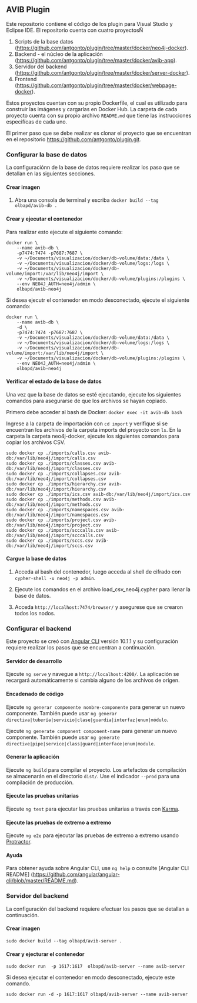 ## AVIB Plugin

Este repositorio contiene el código de los plugin para Visual Studio y Eclipse IDE. El repositorio cuenta con cuatro proyectosÑ

1. Scripts de la base datos (https://github.com/antgonto/plugin/tree/master/docker/neo4j-docker).
2. Backend - el núcleo de la aplicación (https://github.com/antgonto/plugin/tree/master/docker/avib-app).
3. Servidor del backend (https://github.com/antgonto/plugin/tree/master/docker/server-docker).
4. Frontend (https://github.com/antgonto/plugin/tree/master/docker/webpage-docker).

Estos proyectos cuentan con su propio Dockerfile, el cual es utilizado para construir las imágenes y cargarlas en Docker Hub. La carpeta de cada proyecto cuenta con su propio archivo `README.md` que tiene las instrucciones especifícas de cada uno.

El primer paso que se debe realizar es clonar el proyecto que se encuentran en el repositorio https://github.com/antgonto/plugin.git.

### Configurar la base de datos

La configuraciónn de la base de datos requiere realizar los paso que se detallan en las siguientes secciones.

#### Crear imagen
1. Abra una consola de terminal y escriba `docker build --tag olbapd/avib-db .`

#### Crear y ejecutar el contenedor

Para realizar esto ejecute el siguiente comando:

```
docker run \
    --name avib-db \
    -p7474:7474 -p7687:7687 \
    -v ~/Documents/visualizacion/docker/db-volume/data:/data \
    -v ~/Documents/visualizacion/docker/db-volume/logs:/logs \
    -v ~/Documents/visualizacion/docker/db-volume/import:/var/lib/neo4j/import \
    -v ~/Documents/visualizacion/docker/db-volume/plugins:/plugins \
    --env NEO4J_AUTH=neo4j/admin \
    olbapd/avib-neo4j
```

Si desea ejecutr el contenedor en modo desconectado, ejecute el siguiente comando:

```
docker run \
    --name avib-db \
    -d \
    -p7474:7474 -p7687:7687 \
    -v ~/Documents/visualizacion/docker/db-volume/data:/data \
    -v ~/Documents/visualizacion/docker/db-volume/logs:/logs \
    -v ~/Documents/visualizacion/docker/db-volume/import:/var/lib/neo4j/import \
    -v ~/Documents/visualizacion/docker/db-volume/plugins:/plugins \
    --env NEO4J_AUTH=neo4j/admin \
    olbapd/avib-neo4j
```

#### Verificar el estado de la base de datos

Una vez que la base de datos se esté ejecutando, ejecute los siguientes comandos para asegurarse de que los archivos se hayan copiado.

Primero debe acceder al bash de Docker:
`docker exec -it avib-db bash`

Ingrese a la carpeta de importación con `cd import` y verifique si se encuentran los archivos de la carpeta imports del proyecto con `ls`. En la carpeta la carpeta neo4j-docker, ejecute los siguientes comandos para copiar los archivos CSV.


```
sudo docker cp ./imports/calls.csv avib-db:/var/lib/neo4j/import/calls.csv
sudo docker cp ./imports/classes.csv avib-db:/var/lib/neo4j/import/classes.csv
sudo docker cp ./imports/collapses.csv avib-db:/var/lib/neo4j/import/collapses.csv
sudo docker cp ./imports/hierarchy.csv avib-db:/var/lib/neo4j/import/hierarchy.csv
sudo docker cp ./imports/ics.csv avib-db:/var/lib/neo4j/import/ics.csv
sudo docker cp ./imports/methods.csv avib-db:/var/lib/neo4j/import/methods.csv
sudo docker cp ./imports/namespaces.csv avib-db:/var/lib/neo4j/import/namespaces.csv
sudo docker cp ./imports/project.csv avib-db:/var/lib/neo4j/import/project.csv
sudo docker cp ./imports/scccalls.csv avib-db:/var/lib/neo4j/import/scccalls.csv
sudo docker cp ./imports/sccs.csv avib-db:/var/lib/neo4j/import/sccs.csv
```

#### Cargue la base de datos

1. Acceda al bash del contenedor, luego acceda al shell de cifrado con `cypher-shell -u neo4j -p admin`. 

2. Ejecute los comandos en el archivo load_csv_neo4j.cypher para llenar la base de datos.

3. Acceda `http://localhost:7474/browser/` y asegurese que se crearon todos los nodos.


### Configurar el backend

Este proyecto se creó con [Angular CLI](https://github.com/angular/angular-cli) versión 10.1.1 y su configuración requiere realizar los pasos que se encuentran a continuación.

#### Servidor de desarrollo

Ejecute `ng serve` y navegue a `http://localhost:4200/`. La aplicación se recargará automáticamente si cambia alguno de los archivos de origen.

#### Encadenado de código

Ejecute `ng generar componente nombre-componente` para generar un nuevo componente. También puede usar `ng generar directiva|tubería|servicio|clase|guardia|interfaz|enum|módulo`.

Ejecute `ng generate component component-name` para generar un nuevo componente. También puede usar `ng generate directive|pipe|service|class|guard|interface|enum|module`.


#### Generar la aplicación

Ejecute `ng build` para compilar el proyecto. Los artefactos de compilación se almacenarán en el directorio `dist/`. Use el indicador `--prod` para una compilación de producción.

#### Ejecute las pruebas unitarias

Ejecute `ng test` para ejecutar las pruebas unitarias a través con [Karma](https://karma-runner.github.io).

#### Ejecute las pruebas de extremo a extremo

Ejecute `ng e2e` para ejecutar las pruebas de extremo a extremo usando  [Protractor](http://www.protractortest.org/).

#### Ayuda

Para obtener ayuda sobre Angular CLI, use `ng help` o consulte [Angular CLI README] (https://github.com/angular/angular-cli/blob/master/README.md).

### Servidor del backend

La configuración del backend requiere efectuar los pasos que se detallan a continuación.

#### Crear imagen
`sudo docker build --tag olbapd/avib-server .`

#### Crear y ejecturar el contenedor
`sudo docker run  -p 1617:1617  olbapd/avib-server --name avib-server`

Si desea ejecutar el contenedor en modo desconectado, ejecute este comando.

`sudo docker run -d -p 1617:1617 olbapd/avib-server --name avib-server`


